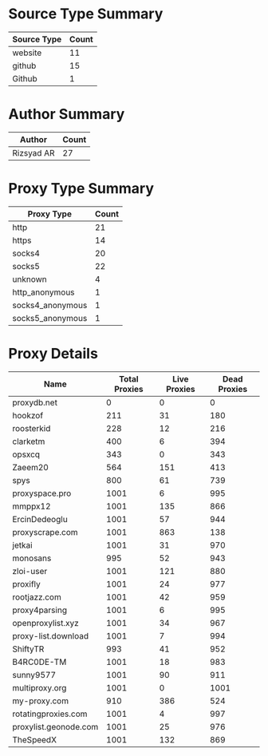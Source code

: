 # Source Type Summary

| Source Type | Count |
|-------------|-------|
| website | 11 |
| github | 15 |
| Github | 1 |


# Author Summary

| Author | Count |
|--------|-------|
| Rizsyad AR | 27 |


# Proxy Type Summary

| Proxy Type | Count |
|------------|-------|
| http | 21 |
| https | 14 |
| socks4 | 20 |
| socks5 | 22 |
| unknown | 4 |
| http_anonymous | 1 |
| socks4_anonymous | 1 |
| socks5_anonymous | 1 |


# Proxy Details

| Name | Total Proxies | Live Proxies | Dead Proxies |
|------|---------------|--------------|---------------|
| proxydb.net | 0 | 0 | 0 |
| hookzof | 211 | 31 | 180 |
| roosterkid | 228 | 12 | 216 |
| clarketm | 400 | 6 | 394 |
| opsxcq | 343 | 0 | 343 |
| Zaeem20 | 564 | 151 | 413 |
| spys | 800 | 61 | 739 |
| proxyspace.pro | 1001 | 6 | 995 |
| mmppx12 | 1001 | 135 | 866 |
| ErcinDedeoglu | 1001 | 57 | 944 |
| proxyscrape.com | 1001 | 863 | 138 |
| jetkai | 1001 | 31 | 970 |
| monosans | 995 | 52 | 943 |
| zloi-user | 1001 | 121 | 880 |
| proxifly | 1001 | 24 | 977 |
| rootjazz.com | 1001 | 42 | 959 |
| proxy4parsing | 1001 | 6 | 995 |
| openproxylist.xyz | 1001 | 34 | 967 |
| proxy-list.download | 1001 | 7 | 994 |
| ShiftyTR | 993 | 41 | 952 |
| B4RC0DE-TM | 1001 | 18 | 983 |
| sunny9577 | 1001 | 90 | 911 |
| multiproxy.org | 1001 | 0 | 1001 |
| my-proxy.com | 910 | 386 | 524 |
| rotatingproxies.com | 1001 | 4 | 997 |
| proxylist.geonode.com | 1001 | 25 | 976 |
| TheSpeedX | 1001 | 132 | 869 |
